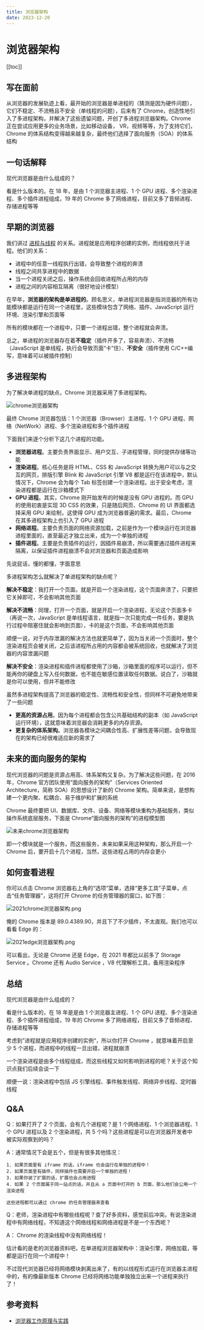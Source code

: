 ```yaml
---
title: 浏览器架构
date: 2023-12-20
---
```


# 浏览器架构

[[toc]]

## 写在面前

从浏览器的发展轨迹上看，最开始的浏览器是单进程的（猜测是因为硬件问题），它们不稳定、不流畅且不安全（单线程的问题），后来有了 Chrome，创造性地引入了多进程架构，并解决了这些遗留问题，开创了多进程浏览器架构。Chrome 正在尝试应用更多的业务场景，比如移动设备， VR，视频等等，为了支持它们， Chrome 的体系结构变得越来越复杂，最终他们选择了面向服务（SOA）的体系结构

## 一句话解释

现代浏览器是由什么组成的？

看是什么版本的。在 18 年，是由 1 个浏览器主进程、1 个 GPU 进程、多个渲染进程、多个插件进程组成，19 年的 Chrome 多了网络进程，目前又多了音频进程、存储进程等等

## 早期的浏览器

我们讲过 [进程与线程](../浏览器和网络/browser-related) 的关系。进程就是应用程序创建的实例，而线程依托于进程。他们的关系：

- 进程中的任意一线程执行出错，会导致整个进程的奔溃
- 线程之间共享进程中的数据
- 当一个进程关闭之后，操作系统会回收进程所占用的内存
- 进程之间的内容相互隔离（很好地设计模型）

在早年，**浏览器的架构是单进程的**。顾名思义，单进程浏览器是指浏览器的所有功能模块都是运行在同一个进程里，这些模块包含了网络、插件、JavaScript 运行环境、渲染引擎和页面等

所有的模块都在一个进程中，只要一个进程出错，整个进程就会奔溃。

总之，单进程的浏览器存在着**不稳定**（插件开多了，容易奔溃）、不流畅（JavaScript 是单线程，执行会导致页面“卡”住）、**不安全**（插件使用 C/C++编写，意味着可以被插件控制）

## 多进程架构

为了解决单进程的缺点，Chrome 浏览器采用了多进程架构。

![chrome浏览器架构](https://i.loli.net/2021/04/08/ncHPaq13yEGXMVY.png)

最终 Chrome 浏览器包括：1 个浏览器（Browser）主进程、1 个 GPU 进程、网络（NetWork）进程、多个渲染进程和多个插件进程

下面我们来逐个分析下这几个进程的功能。

- **浏览器进程**。主要负责界面显示、用户交互、子进程管理，同时提供存储等功能
- **渲染进程**。核心任务是将 HTML、CSS 和 JavaScript 转换为用户可以与之交互的网页，排版引擎 Blink 和 JavaScript 引擎 V8 都是运行在该进程中，默认情况下，Chrome 会为每个 Tab 标签创建一个渲染进程。出于安全考虑，渲染进程都是运行在沙箱模式下
- **GPU 进程**。其实，Chrome 刚开始发布的时候是没有 GPU 进程的。而 GPU 的使用初衷是实现 3D CSS 的效果，只是随后网页、Chrome 的 UI 界面都选择采用 GPU 来绘制，这使得 GPU 成为浏览器普遍的需求。最后，Chrome 在其多进程架构上也引入了 GPU 进程
- **网络进程**。主要负责页面的网络资源加载，之前是作为一个模块运行在浏览器进程里面的，直至最近才独立出来，成为一个单独的进程
- **插件进程**。主要是负责插件的运行，因插件易崩溃，所以需要通过插件进程来隔离，以保证插件进程崩溃不会对浏览器和页面造成影响

先说屁话，懂的都懂，字面意思

多进程架构怎么就解决了单进程架构的缺点呢？

**解决不稳定**：我打开一个页面，就是开启一个渲染进程，这个页面奔溃了，只要把它关掉即可，不会影响其他页面

**解决不流畅**：同理，打开一个页面，就是开启一个渲染进程，无论这个页面多卡（再说一次，JavaScript 是单线程语言，就是指一次只能完成一件任务，要是执行过程中阻塞住就会影响到页面），卡的是这个页面，不会影响其他页面

顺便一说，对于内存泄漏的解决方法也就更简单了，因为当关闭一个页面时，整个渲染进程页会被关闭，之后该进程所占用的内容都会被系统回收，也就解决了浏览器的内容泄漏问题

**解决不安全**：渲染进程和插件进程都使用了沙箱，沙箱里面的程序可以运行，但不能再你的硬盘上写入任何数据，也不能在敏感位置读取任何数据。说白了，沙箱就是你可以使用，但并不能修改

虽然多进程架构提高了浏览器的稳定性、流畅性和安全性，但同样不可避免地带来了一些问题

- **更高的资源占用**。因为每个进程都会包含公共基础结构的副本（如 JavaScript 运行环境），这就意味着浏览器会消耗更多的内存资源。
- **更复杂的体系架构**。浏览器各模块之间耦合性高、扩展性差等问题，会导致现在的架构已经很难适应新的需求了

## 未来的面向服务的架构

现代浏览器的问题是资源占用高、体系架构又复杂。为了解决这些问题，在 2016 年，Chrome 官方团队使用“面向服务的架构”（Services Oriented Architecture，简称 SOA）的思想设计了新的 Chrome 架构。简单来说，是想构建一个更内聚、松耦合、易于维护和扩展的系统

Chrome 最终要把 UI、数据库、文件、设备、网络等模块重构为基础服务，类似操作系统底层服务，下面是 Chrome“面向服务的架构”的进程模型图

![未来chrome浏览器架构](https://i.loli.net/2021/04/08/jq7odUmM9nIB5ZA.png)

即一个模块就是一个服务，而这些服务，未来如果采用这种架构，那么开启一个 Chrome 后，要开启十几个进程，当然，这些进程占用的内存会更小

## 如何查看进程

你可以点击 Chrome 浏览器右上角的“选项”菜单，选择“更多工具”子菜单，点击“任务管理器”，这将打开 Chrome 的任务管理器的窗口，如下图：

![2021chrome浏览器架构.png](https://i.loli.net/2021/04/08/LT47a1MI8KOe9EZ.png)

俺的 Chrome 版本是 89.0.4389.90，并且下了不少插件，不太直观。我们也可以看看 Edge 的：

![2021edge浏览器架构.png](https://i.loli.net/2021/04/08/wThiYNMVQXzvqZg.png)

可以看出，无论是 Chrome 还是 Edge，在 2021 年都比以前多了 Storage Service 。Chrome 还有 Audio Service ，V8 代理解析工具，备用渲染程序

## 总结

现代浏览器是由什么组成的？

看是什么版本的，在 18 年是是由 1 个浏览器主进程、1 个 GPU 进程、多个渲染进程、多个插件进程组成，19 年的 Chrome 多了网络进程，目前又多了音频进程、存储进程等等

考虑到”进程就是应用程序创建的实例“，所以你打开 Chrome ，就意味着开启至少 5 个进程，而进程中的线程一旦出错，进程就崩溃

一个渲染进程是由多个线程组成，而这些线程又如何影响到进程的呢？关于这个知识点我们后续会谈一下

顺便一说：渲染进程中包括 JS 引擎线程、事件触发线程、网络异步线程、定时器线程

## Q&A

Q：如果打开了 2 个页面，会有几个进程呢？是 1 个网络进程、1 个浏览器进程、1 个 GPU 进程以及 2 个渲染进程，共 5 个吗？这些进程是可以在浏览器开发者中被实际观察到的吗？

A：通常情况下会是五个，但是有很多其他情况：

    1. 如果页面里有 iframe 的话，iframe 也会运行在单独的进程中！
    2. 如果页面里有插件，同样插件也需要开启一个单独的进程！
    3. 如果你装了扩展的话，扩展也会占用进程
    4. 如果 2 个页面属于同一站点的话，并且从 a 页面中打开的 b 页面，那么他们会公用一个渲染进程

    这些进程都可以通过 chrome 的任务管理器来查看

Q：老师，渲染进程中有哪些线程呢？查了好多资料，感觉前后冲突。有说渲染进程中有网络线程，不知道这个网络线程和网络进程是不是一个东西呢？

A： Chrome 的渲染线程中没有网络线程！

估计看的是老的浏览器资料吧，在单进程浏览器架构中：渲染引擎，网络加载，等都是运行在同一个进程中！

不过现代浏览器已经将网络模块剥离出来了，有的以线程形式运行在浏览器主进程中的，有的像最新版本 Chrome 已经将网络功能单独独立出来一个进程来执行了！

## 参考资料

-   [浏览器工作原理与实践](https://time.geekbang.org/column/article/132931)